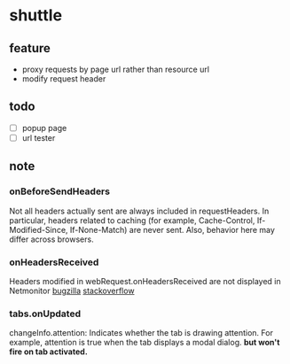 # shuttle

## feature

- proxy requests by page url rather than resource url
- modify request header

## todo

- [ ] popup page
- [ ] url tester

## note

### onBeforeSendHeaders

Not all headers actually sent are always included in requestHeaders. In particular, headers related to caching (for example, Cache-Control, If-Modified-Since, If-None-Match) are never sent. Also, behavior here may differ across browsers.

### onHeadersReceived

Headers modified in webRequest.onHeadersReceived are not displayed in Netmonitor
[bugzilla](https://bugzilla.mozilla.org/show_bug.cgi?id=1376950)
[stackoverflow](https://stackoverflow.com/questions/27126197/modify-headers-on-onheadersreceived)

### tabs.onUpdated

changeInfo.attention: Indicates whether the tab is drawing attention. For example, attention is true when the tab displays a modal dialog. **but won't fire on tab activated.**
